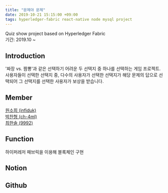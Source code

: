 ```yaml
---
title: "문제야 문제"
date: 2019-10-21 15:15:00 +09:00
tags: hyperledger-fabric react-native node mysql project
---
```


Quiz show project based on Hyperledger Fabric
<br />기간: 2019.10 ~

## Introduction
'짜장 vs. 짬뽕'과 같은 선택하기 어려운 두 선택지 중 하나를 선택하는 게임 프로젝트.
<br />사용자들이 선택한 선택지 중, 다수의 사용자가 선택한 선택지가 해당 문제의 답으로 선택되어 그 선택지를 선택한 사용자가 보상을 받습니다.

## Member
[원소희 (infiduk)](https://github.com/infiduk)
<br />[박찬형 (ch-4ml)](https://github.com/ch-4ml)
<br />[최한솔 (9992)](https://github.com/9992)

## Function
하이퍼레저 패브릭을 이용해 블록체인 구현


## Notion


## Github